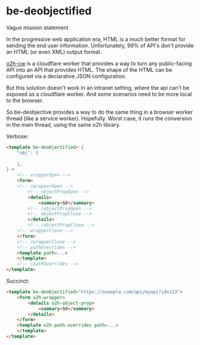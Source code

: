 # be-deobjectified

Vague mission statement

In the progressive web application era, HTML is a much better format for sending the end user information.  Unfortunately, 99% of API's don't provide an HTML (or even XML) output format.  

[o2h-cw](https://github.com/bahrus/o2h-cw) is a cloudflare worker that provides a way to turn any public-facing API into an API that provides HTML.  The shape of the HTML can be configured via a declarative JSON configuration.

But this solution doesn't work in an intranet setting, where the api can't be exposed as a cloudflare worker.  And some scenarios need to be more local to the browser.

So be-deobjective provides a way to do the same thing in a browser worker thread (like a service worker).  Hopefully.  Worst case, it runs the conversion in the main thread, using the same o2h library.

Verbose:

```html
<template be-deobjectified='{
    "obj": {
        
    },
}'>
    <!-- wrapperOpen -->
    <form>
    <!-- /wrapperOpen -->
        <!-- objectPropOpen -->
        <details>
            <summary>$0</summary>
        <!-- /objectPropOpen -->
        <!-- objectPropClose -->
        </details>
        <!-- /objectPropClose -->
    <!-- wrapperClose -->
    </form>
    <!-- /wrapperClose -->
    <!-- pathOverrides -->
    <template path=...>
    </template>
    <!-- /pathOverrides -->
</template>
```

Succinct:

```html
<template be-deobjectified="https://example.com/api/myapi?id=123">
    <form o2h-wrapper>
        <details o2h-object-prop>
            <summary>$0</summary>
        </details>
    </form>
    <template o2h-path-overrides path=...>
    </template>
</template>
```
